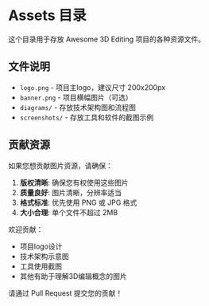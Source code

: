 # Assets 目录

这个目录用于存放 Awesome 3D Editing 项目的各种资源文件。

## 文件说明

- `logo.png` - 项目主logo，建议尺寸 200x200px
- `banner.png` - 项目横幅图片（可选）
- `diagrams/` - 存放技术架构图和流程图
- `screenshots/` - 存放工具和软件的截图示例

## 贡献资源

如果您想贡献图片资源，请确保：

1. **版权清晰**: 确保您有权使用这些图片
2. **质量良好**: 图片清晰，分辨率适当
3. **格式标准**: 优先使用 PNG 或 JPG 格式
4. **大小合理**: 单个文件不超过 2MB

欢迎贡献：
- 项目logo设计
- 技术架构示意图
- 工具使用截图
- 其他有助于理解3D编辑概念的图片

请通过 Pull Request 提交您的贡献！

